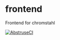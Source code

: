 # frontend
Frontend for chromstahl

[![AbstruseCI](https://build.kloud.software/badge/6)](https://build.kloud.software/repo/6)
